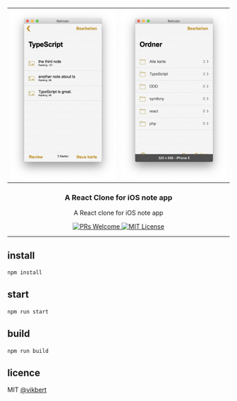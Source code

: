 <div align="center">
  
  <table>
  <tr>
  <td><img src="./docs/image1.png" width="280px" alt="retinder" /></td>
  <td><img src="./docs/image2.png" width="280px" alt="retinder" /></td>
  </tr>
  </table>
  <h3>A React Clone for iOS note app</h3>
  <p>A React clone for iOS note app</p>

  <p>
    <a href="#">
      <img src="https://img.shields.io/badge/PRs-Welcome-brightgreen.svg?style=flat-square" alt="PRs Welcome">
    </a>
    <a href="#">
      <img src="https://img.shields.io/badge/License-MIT-brightgreen.svg?style=flat-square" alt="MIT License">
    </a>
  </p>
</div>

---

## install
```bash
npm install 
```


## start
```bash
npm run start 
```

## build
```bash
npm run build 
```

## licence

MIT [@vikbert](https://vikbert.github.io/)
